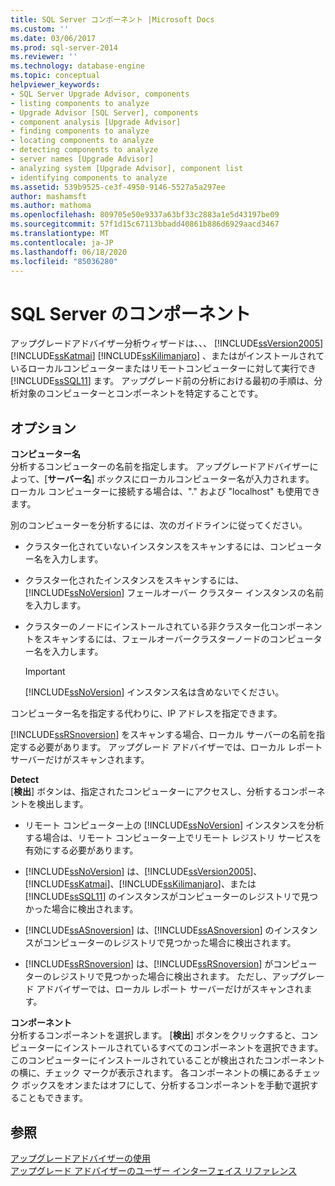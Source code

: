 ```yaml
---
title: SQL Server コンポーネント |Microsoft Docs
ms.custom: ''
ms.date: 03/06/2017
ms.prod: sql-server-2014
ms.reviewer: ''
ms.technology: database-engine
ms.topic: conceptual
helpviewer_keywords:
- SQL Server Upgrade Advisor, components
- listing components to analyze
- Upgrade Advisor [SQL Server], components
- component analysis [Upgrade Advisor]
- finding components to analyze
- locating components to analyze
- detecting components to analyze
- server names [Upgrade Advisor]
- analyzing system [Upgrade Advisor], component list
- identifying components to analyze
ms.assetid: 539b9525-ce3f-4950-9146-5527a5a297ee
author: mashamsft
ms.author: mathoma
ms.openlocfilehash: 809705e50e9337a63bf33c2883a1e5d43197be09
ms.sourcegitcommit: 57f1d15c67113bbadd40861b886d6929aacd3467
ms.translationtype: MT
ms.contentlocale: ja-JP
ms.lasthandoff: 06/18/2020
ms.locfileid: "85036280"
---
```

# <a name="sql-server-components"></a>SQL Server のコンポーネント
  アップグレードアドバイザー分析ウィザードは、、、 [!INCLUDE[ssVersion2005](../../includes/ssversion2005-md.md)] [!INCLUDE[ssKatmai](../../includes/sskatmai-md.md)] [!INCLUDE[ssKilimanjaro](../../includes/sskilimanjaro-md.md)] 、またはがインストールされているローカルコンピューターまたはリモートコンピューターに対して実行でき [!INCLUDE[ssSQL11](../../includes/sssql11-md.md)] ます。 アップグレード前の分析における最初の手順は、分析対象のコンピューターとコンポーネントを特定することです。  
  
## <a name="options"></a>オプション  
 **コンピューター名**  
 分析するコンピューターの名前を指定します。 アップグレードアドバイザーによって、[**サーバー名**] ボックスにローカルコンピューター名が入力されます。 ローカル コンピューターに接続する場合は、"." および "localhost" も使用できます。  
  
 別のコンピューターを分析するには、次のガイドラインに従ってください。  
  
-   クラスター化されていないインスタンスをスキャンするには、コンピューター名を入力します。  
  
-   クラスター化されたインスタンスをスキャンするには、[!INCLUDE[ssNoVersion](../../includes/ssnoversion-md.md)] フェールオーバー クラスター インスタンスの名前を入力します。  
  
-   クラスターのノードにインストールされている非クラスター化コンポーネントをスキャンするには、フェールオーバークラスターノードのコンピューター名を入力します。  
  
    > [!IMPORTANT]  
    >  [!INCLUDE[ssNoVersion](../../includes/ssnoversion-md.md)] インスタンス名は含めないでください。  
  
 コンピューター名を指定する代わりに、IP アドレスを指定できます。  
  
 [!INCLUDE[ssRSnoversion](../../includes/ssrsnoversion-md.md)] をスキャンする場合、ローカル サーバーの名前を指定する必要があります。 アップグレード アドバイザーでは、ローカル レポート サーバーだけがスキャンされます。  
  
 **Detect**  
 [**検出**] ボタンは、指定されたコンピューターにアクセスし、分析するコンポーネントを検出します。  
  
-   リモート コンピューター上の [!INCLUDE[ssNoVersion](../../includes/ssnoversion-md.md)] インスタンスを分析する場合は、リモート コンピューター上でリモート レジストリ サービスを有効にする必要があります。  
  
-   [!INCLUDE[ssNoVersion](../../includes/ssnoversion-md.md)] は、[!INCLUDE[ssVersion2005](../../includes/ssversion2005-md.md)]、[!INCLUDE[ssKatmai](../../includes/sskatmai-md.md)]、[!INCLUDE[ssKilimanjaro](../../includes/sskilimanjaro-md.md)]、または [!INCLUDE[ssSQL11](../../includes/sssql11-md.md)] のインスタンスがコンピューターのレジストリで見つかった場合に検出されます。  
  
-   [!INCLUDE[ssASnoversion](../../includes/ssasnoversion-md.md)] は、[!INCLUDE[ssASnoversion](../../includes/ssasnoversion-md.md)] のインスタンスがコンピューターのレジストリで見つかった場合に検出されます。  
  
-   [!INCLUDE[ssRSnoversion](../../includes/ssrsnoversion-md.md)] は、[!INCLUDE[ssRSnoversion](../../includes/ssrsnoversion-md.md)] がコンピューターのレジストリで見つかった場合に検出されます。 ただし、アップグレード アドバイザーでは、ローカル レポート サーバーだけがスキャンされます。  
  
 **コンポーネント**  
 分析するコンポーネントを選択します。 [**検出**] ボタンをクリックすると、コンピューターにインストールされているすべてのコンポーネントを選択できます。 このコンピューターにインストールされていることが検出されたコンポーネントの横に、チェック マークが表示されます。 各コンポーネントの横にあるチェック ボックスをオンまたはオフにして、分析するコンポーネントを手動で選択することもできます。  
  
## <a name="see-also"></a>参照  
 [アップグレードアドバイザーの使用](../../../2014/sql-server/install/working-with-upgrade-advisor.md)   
 [アップグレード アドバイザーのユーザー インターフェイス リファレンス](../../../2014/sql-server/install/upgrade-advisor-user-interface-reference.md)  
  
  

